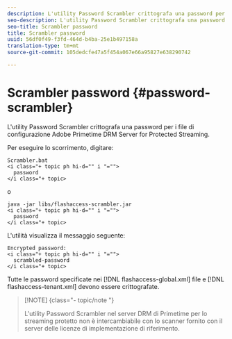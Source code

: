 ```yaml
---
description: L'utility Password Scrambler crittografa una password per i file di configurazione Adobe Primetime DRM Server for Protected Streaming.
seo-description: L'utility Password Scrambler crittografa una password per i file di configurazione Adobe Primetime DRM Server for Protected Streaming.
seo-title: Scrambler password
title: Scrambler password
uuid: 56df0f49-f3fd-464d-b4ba-25e1b497158a
translation-type: tm+mt
source-git-commit: 105dedcfe47a5f454a067e66a95827e638290742

---
```



# Scrambler password {#password-scrambler}

L&#39;utility Password Scrambler crittografa una password per i file di configurazione Adobe Primetime DRM Server for Protected Streaming.

Per eseguire lo scorrimento, digitare:

```
Scrambler.bat  
<i class="+ topic ph hi-d="" i "="">
  password 
</i class="+ topic>
```

o

```
java -jar libs/flashaccess-scrambler.jar  
<i class="+ topic ph hi-d="" i "="">
  password  
</i class="+ topic>
```

L&#39;utilità visualizza il messaggio seguente:

```
Encrypted password:  
<i class="+ topic ph hi-d="" i "="">
  scrambled-password 
</i class="+ topic>
```

Tutte le password specificate nei [!DNL flashaccess-global.xml] file e [!DNL flashaccess-tenant.xml] devono essere crittografate.

>[!NOTE] {class=&quot;- topic/note &quot;}
>
>L&#39;utility Password Scrambler nel server DRM di Primetime per lo streaming protetto non è intercambiabile con lo scanner fornito con il server delle licenze di implementazione di riferimento.
